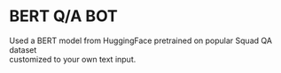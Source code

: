 # BERT Q/A BOT
Used a BERT model from HuggingFace pretrained on popular Squad QA dataset \
customized to your own text input.
